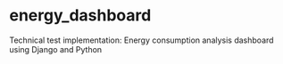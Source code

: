 # energy_dashboard
Technical test implementation: Energy consumption analysis dashboard using Django and Python
